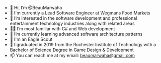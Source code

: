 - 👋 Hi, I’m @BeauMarwaha
- 💼 I'm currently a Lead Software Engineer at Wegmans Food Markets
- 👀 I’m interested in the software development and professional entertainment technology industries along with related areas
- 🧑‍💻 I’m most familiar with C# and Web development
- 🌱 I’m currently learning advanced software architecture patterns
- 🦅 I'm an Eagle Scout
- 🏫 I graduated in 2019 from the Rochester Institute of Technology with a Bachelor of Science Degree in Game Design & Development
- 📫 You can reach me at my email: beaumarwaha@gmail.com

<!---
BeauMarwaha/BeauMarwaha is a ✨ special ✨ repository because its `README.md` (this file) appears on your GitHub profile.
You can click the Preview link to take a look at your changes.
--->
